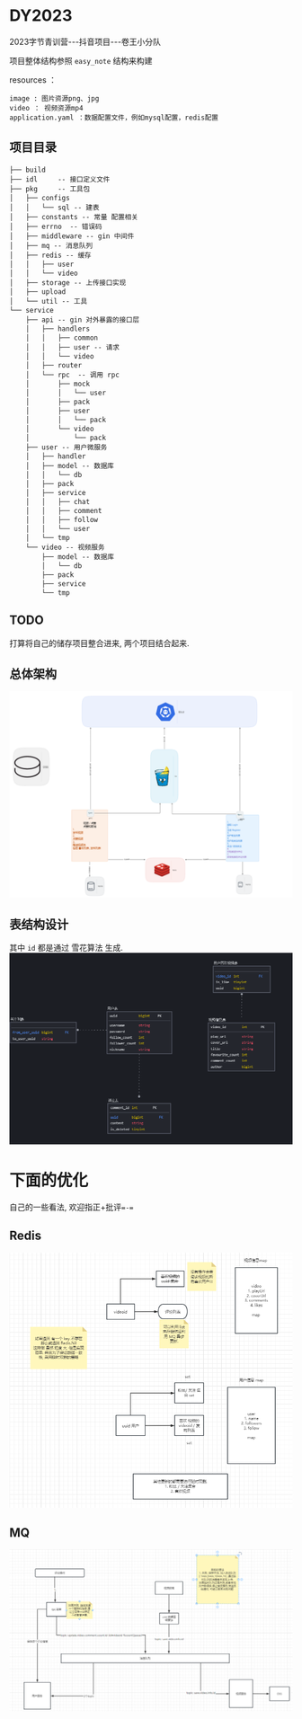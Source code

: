 # DY2023  

2023字节青训营---抖音项目---卷王小分队

项目整体结构参照 `easy_note` 结构来构建


resources ：

    image : 图片资源png、jpg
    video ： 视频资源mp4
    application.yaml ：数据配置文件，例如mysql配置，redis配置
## 项目目录
```
├── build    
├── idl     -- 接口定义文件 
├── pkg     -- 工具包 
│   ├── configs
│   │   └── sql -- 建表
│   ├── constants -- 常量 配置相关
│   ├── errno  -- 错误码
│   ├── middleware -- gin 中间件
│   ├── mq -- 消息队列
│   ├── redis -- 缓存
│   │   ├── user 
│   │   └── video
│   ├── storage -- 上传接口实现
│   ├── upload
│   └── util -- 工具
└── service
    ├── api -- gin 对外暴露的接口层
    │   ├── handlers
    │   │   ├── common 
    │   │   ├── user -- 请求
    │   │   └── video
    │   ├── router
    │   └── rpc  -- 调用 rpc
    │       ├── mock
    │       │   └── user
    │       ├── pack
    │       ├── user
    │       │   └── pack
    │       └── video
    │           └── pack
    ├── user -- 用户微服务
    │   ├── handler 
    │   ├── model -- 数据库
    │   │   └── db
    │   ├── pack
    │   ├── service 
    │   │   ├── chat
    │   │   ├── comment
    │   │   ├── follow
    │   │   └── user
    │   └── tmp
    └── video -- 视频服务
        ├── model -- 数据库
        │   └── db
        ├── pack 
        ├── service
        └── tmp

```

## TODO
打算将自己的储存项目整合进来, 两个项目结合起来.

## 总体架构
![img.png](imgs/img4.png)



## 表结构设计
其中 `id` 都是通过 雪花算法 生成.
![img.png](imgs/img3.png)


# 下面的优化

自己的一些看法, 欢迎指正+批评`=-=`

## Redis 

![img.png](imgs/img.png)


## MQ
![img.png](imgs/img2.png)



